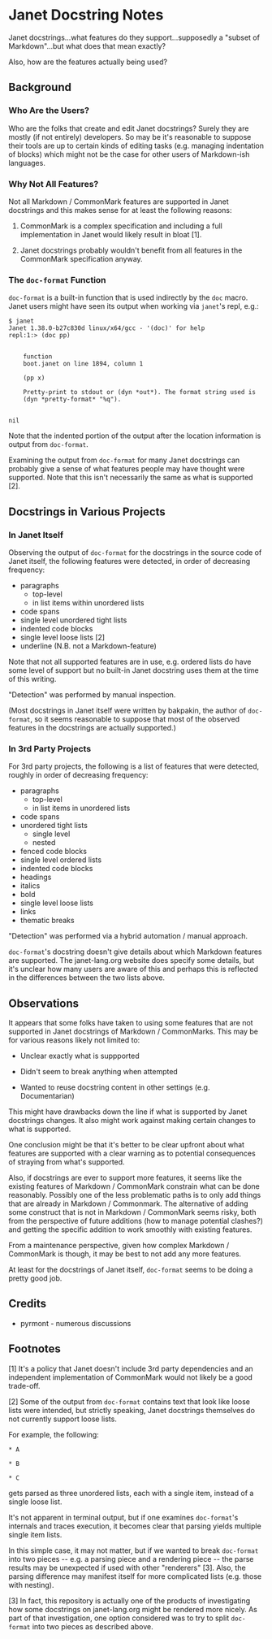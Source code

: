 # Janet Docstring Notes

Janet docstrings...what features do they support...supposedly a
"subset of Markdown"...but what does that mean exactly?

Also, how are the features actually being used?

## Background

### Who Are the Users?

Who are the folks that create and edit Janet docstrings?  Surely they
are mostly (if not entirely) developers.  So may be it's reasonable to
suppose their tools are up to certain kinds of editing tasks
(e.g. managing indentation of blocks) which might not be the case for
other users of Markdown-ish languages.

### Why Not All Features?

Not all Markdown / CommonMark features are supported in Janet
docstrings and this makes sense for at least the following reasons:

1. CommonMark is a complex specification and including a full
   implementation in Janet would likely result in bloat [1].

2. Janet docstrings probably wouldn't benefit from all features in the
   CommonMark specification anyway.

### The `doc-format` Function

`doc-format` is a built-in function that is used indirectly by the
`doc` macro.  Janet users might have seen its output when working
via `janet`'s repl, e.g.:

```
$ janet
Janet 1.38.0-b27c830d linux/x64/gcc - '(doc)' for help
repl:1:> (doc pp)


    function
    boot.janet on line 1894, column 1

    (pp x)

    Pretty-print to stdout or (dyn *out*). The format string used is
    (dyn *pretty-format* "%q").


nil
```

Note that the indented portion of the output after the location
information is output from `doc-format`.

Examining the output from `doc-format` for many Janet docstrings can
probably give a sense of what features people may have thought were
supported.  Note that this isn't necessarily the same as what is
supported [2].

## Docstrings in Various Projects

### In Janet Itself

Observing the output of `doc-format` for the docstrings in the source
code of Janet itself, the following features were detected, in order
of decreasing frequency:

* paragraphs
  * top-level
  * in list items within unordered lists
* code spans
* single level unordered tight lists
* indented code blocks
* single level loose lists [2]
* underline (N.B. not a Markdown-feature)

Note that not all supported features are in use, e.g. ordered
lists do have some level of support but no built-in Janet docstring
uses them at the time of this writing.

"Detection" was performed by manual inspection.

(Most docstrings in Janet itself were written by bakpakin, the author
of `doc-format`, so it seems reasonable to suppose that most of the
observed features in the docstrings are actually supported.)

### In 3rd Party Projects

For 3rd party projects, the following is a list of features that were
detected, roughly in order of decreasing frequency:

* paragraphs
  * top-level
  * in list items in unordered lists
* code spans
* unordered tight lists
  * single level
  * nested
* fenced code blocks
* single level ordered lists
* indented code blocks
* headings
* italics
* bold
* single level loose lists
* links
* thematic breaks

"Detection" was performed via a hybrid automation / manual approach.

`doc-format`'s docstring doesn't give details about which Markdown
features are supported.  The janet-lang.org website does specify some
details, but it's unclear how many users are aware of this and perhaps
this is reflected in the differences between the two lists above.

## Observations

It appears that some folks have taken to using some features that are
not supported in Janet docstrings of Markdown / CommonMarks.  This may
be for various reasons likely not limited to:

* Unclear exactly what is suppported

* Didn't seem to break anything when attempted

* Wanted to reuse docstring content in other settings
  (e.g. Documentarian)

This might have drawbacks down the line if what is supported by Janet
docstrings changes.  It also might work against making certain changes
to what is supported.

One conclusion might be that it's better to be clear upfront about
what features are supported with a clear warning as to potential
consequences of straying from what's supported.

Also, if docstrings are ever to support more features, it seems like
the existing features of Markdown / CommonMark constrain what can be
done reasonably.  Possibly one of the less problematic paths is to
only add things that are already in Markdown / Commonmark.  The
alternative of adding some construct that is not in Markdown /
CommonMark seems risky, both from the perspective of future additions
(how to manage potential clashes?) and getting the specific addition
to work smoothly with existing features.

From a maintenance perspective, given how complex Markdown /
CommonMark is though, it may be best to not add any more features.

At least for the docstrings of Janet itself, `doc-format` seems to be
doing a pretty good job.

## Credits

* pyrmont - numerous discussions

## Footnotes

[1] It's a policy that Janet doesn't include 3rd party dependencies
and an independent implementation of CommonMark would not likely be a
good trade-off.

[2] Some of the output from `doc-format` contains text that look like
loose lists were intended, but strictly speaking, Janet docstrings
themselves do not currently support loose lists.

For example, the following:

```
* A

* B

* C
```

gets parsed as three unordered lists, each with a single item, instead
of a single loose list.

It's not apparent in terminal output, but if one examines
`doc-format`'s internals and traces execution, it becomes clear that
parsing yields multiple single item lists.

In this simple case, it may not matter, but if we wanted to break
`doc-format` into two pieces -- e.g. a parsing piece and a rendering
piece -- the parse results may be unexpected if used with other
"renderers" [3].  Also, the parsing difference may manifest itself for
more complicated lists (e.g. those with nesting).

[3] In fact, this repository is actually one of the products of
investigating how some docstrings on janet-lang.org might be rendered
more nicely.  As part of that investigation, one option considered was
to try to split `doc-format` into two pieces as described above.

